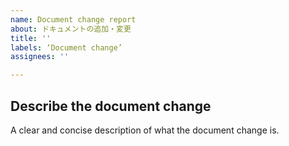 ```yaml
---
name: Document change report
about: ドキュメントの追加・変更
title: ''
labels: ‘Document change’
assignees: ''

---
```


## Describe the document change
A clear and concise description of what the document change is.
